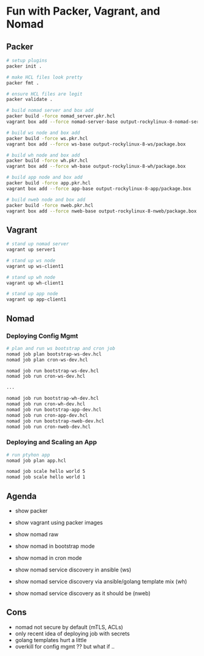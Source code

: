 # Fun with Packer, Vagrant, and Nomad

## Packer
```bash
# setup plugins
packer init .

# make HCL files look pretty
packer fmt .

# ensure HCL files are legit
packer validate .

# build nomad server and box add
packer build -force nomad_server.pkr.hcl
vagrant box add --force nomad-server-base output-rockylinux-8-nomad-server/package.box

# build ws node and box add
packer build -force ws.pkr.hcl
vagrant box add --force ws-base output-rockylinux-8-ws/package.box

# build wh node and box add
packer build -force wh.pkr.hcl
vagrant box add --force wh-base output-rockylinux-8-wh/package.box

# build app node and box add
packer build -force app.pkr.hcl
vagrant box add --force app-base output-rockylinux-8-app/package.box

# build nweb node and box add
packer build -force nweb.pkr.hcl
vagrant box add --force nweb-base output-rockylinux-8-nweb/package.box
```

## Vagrant
```bash
# stand up nomad server
vagrant up server1

# stand up ws node
vagrant up ws-client1

# stand up wh node
vagrant up wh-client1

# stand up app node
vagrant up app-client1
```

## Nomad
### Deploying Config Mgmt
```bash
# plan and run ws bootstrap and cron job
nomad job plan bootstrap-ws-dev.hcl
nomad job plan cron-ws-dev.hcl

nomad job run bootstrap-ws-dev.hcl
nomad job run cron-ws-dev.hcl

...

nomad job run bootstrap-wh-dev.hcl
nomad job run cron-wh-dev.hcl
nomad job run bootstrap-app-dev.hcl
nomad job run cron-app-dev.hcl
nomad job run bootstrap-nweb-dev.hcl
nomad job run cron-nweb-dev.hcl
```

### Deploying and Scaling an App
```bash
# run ptyhon app
nomad job plan app.hcl

nomad job scale hello world 5
nomad job scale hello world 1
```

## Agenda
- show packer
- show vagrant using packer images

- show nomad raw
- show nomad in bootstrap mode
- show nomad in cron mode

- show nomad service discovery in ansible (ws)
- show nomad service discovery via ansible/golang template mix (wh)
- show nomad service discovery as it should be (nweb)

## Cons
- nomad not secure by default (mTLS, ACLs)
- only recent idea of deploying job with secrets
- golang templates hurt a little
- overkill for config mgmt ?? but what if ..

